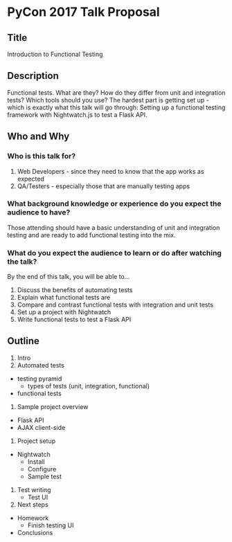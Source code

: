 # PyCon 2017 Talk Proposal

## Title

Introduction to Functional Testing

## Description

Functional tests. What are they? How do they differ from unit and integration tests? Which tools should you use? The hardest part is getting set up - which is exactly what this talk will go through: Setting up a functional testing framework with Nightwatch.js to test a Flask API.

## Who and Why

### Who is this talk for?

1. Web Developers - since they need to know that the app works as expected
1. QA/Testers - especially those that are manually testing apps

### What background knowledge or experience do you expect the audience to have?

Those attending should have a basic understanding of unit and integration testing and are ready to add functional testing into the mix.

### What do you expect the audience to learn or do after watching the talk?

By the end of this talk, you will be able to...

1. Discuss the benefits of automating tests
1. Explain what functional tests are
1. Compare and contrast functional tests with integration and unit tests
1. Set up a project with Nightwatch
1. Write functional tests to test a Flask API

## Outline

1. Intro
1. Automated tests
  - testing pyramid
    - types of tests (unit, integration, functional)
  - functional tests
1. Sample project overview
  - Flask API
  - AJAX client-side
1. Project setup
  - Nightwatch
    - Install
    - Configure
    - Sample test
1. Test writing
    - Test UI
1. Next steps
  - Homework
    - Finish testing UI
  - Conclusions
